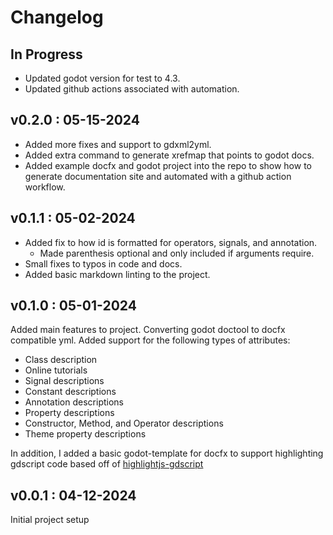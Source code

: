 # Changelog

## In Progress

* Updated godot version for test to 4.3.
* Updated github actions associated with automation.

## v0.2.0 : 05-15-2024

* Added more fixes and support to gdxml2yml.
* Added extra command to generate xrefmap that points to godot docs.
* Added example docfx and godot project into the repo to show
    how to generate documentation site and automated with a github
    action workflow.

## v0.1.1 : 05-02-2024

* Added fix to how id is formatted for operators, signals, and annotation.
    * Made parenthesis optional and only included if arguments require.
* Small fixes to typos in code and docs.
* Added basic markdown linting to the project.

## v0.1.0 : 05-01-2024

Added main features to project. Converting godot doctool to docfx compatible
yml. Added support for the following types of attributes:

* Class description
* Online tutorials
* Signal descriptions
* Constant descriptions
* Annotation descriptions
* Property descriptions
* Constructor, Method, and Operator descriptions
* Theme property descriptions

In addition, I added a basic godot-template for docfx to support highlighting
gdscript code based off of [highlightjs-gdscript](https://github.com/highlightjs/highlightjs-gdscript)

## v0.0.1 : 04-12-2024

Initial project setup
